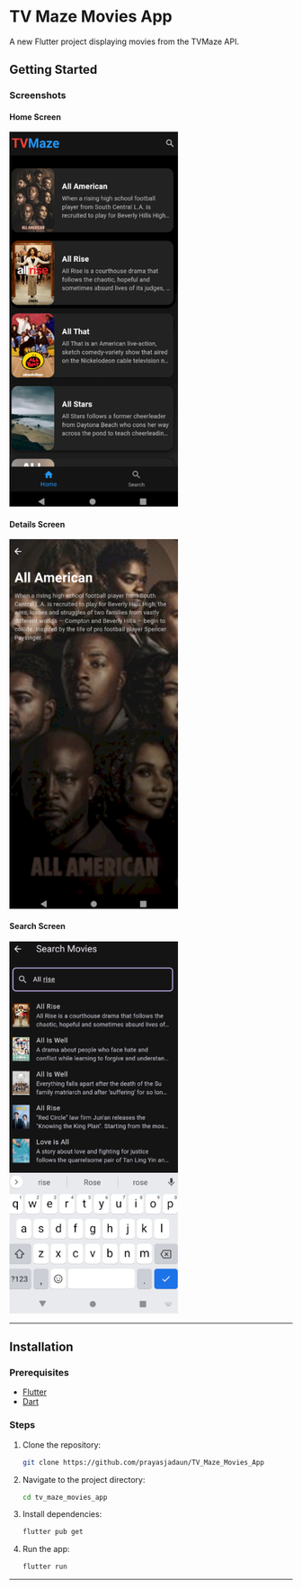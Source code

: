 # TV Maze Movies App

A new Flutter project displaying movies from the TVMaze API.

## Getting Started

### Screenshots

#### Home Screen
<img src="./HomeScreen.png" alt="Home Screen" width="300"/>

#### Details Screen
<img src="./details screen.png" alt="Details Screen" width="300"/>

#### Search Screen
<img src="./search screen.png" alt="Search Screen" width="300"/>

---

## Installation

### Prerequisites

- [Flutter](https://flutter.dev/docs/get-started/install)
- [Dart](https://dart.dev/get-dart)

### Steps

1. Clone the repository:
    ```sh
    git clone https://github.com/prayasjadaun/TV_Maze_Movies_App
    ```
2. Navigate to the project directory:
    ```sh
    cd tv_maze_movies_app
    ```
3. Install dependencies:
    ```sh
    flutter pub get
    ```
4. Run the app:
    ```sh
    flutter run
    ```

---
